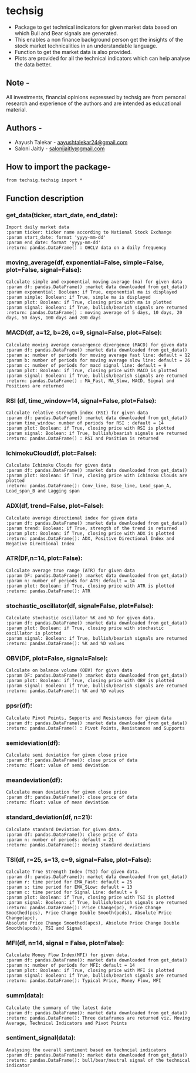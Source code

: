 techsig
=======

-   Package to get technical indicators for given market data based on
    which Bull and Bear signals are generated.
-   This enables a non finance background person get the insights of the
    stock market technicalities in an understandable language.
-   Function to get the market data is also provided.
-   Plots are provided for all the technical indicators which can help
    analyse the data better.

Note -
-----

All investments, financial opinions expressed by techsig are from
personal research and experience of the authors and are intended as
educational material.

Authors -
-------

-   Aayush Talekar - aayushtalekar24@gmail.com
-   Saloni Jaitly - salonijaitly@gmail.com

How to import the package-
-------------------------

    from techsig.techsig import *

Function description
--------------------

### get\_data(ticker, start\_date, end\_date):
```
Import daily market data   
:param ticker: ticker name according to National Stock Exchange   :param start_date: format 'yyyy-mm-dd'   
:param end_date: format 'yyyy-mm-dd'   
:return: pandas.DataFrame() : OHCLV data on a daily frequency
```

### moving\_average(df, exponential=False, simple=False, plot=False, signal=False):

```
Calculate simple and exponential moving average (ma) for given data   
:param df: pandas.DataFrame() :market data downloaded from get_data()   
:param exponential: Boolean: if True, exponential ma is displayed   :param simple: Boolean: if True, simple ma is displayed   
:param plot: Boolean: if True, closing price with ma is plotted   :param signal: Boolean: if True, bullish/bearish signals are returned   
:return: pandas.DataFrame() : moving average of 5 days, 10 days, 20 days, 50 days, 100 days and 200 days
```

### MACD(df, a=12, b=26, c=9, signal=False, plot=False):

```
Calculate moving average convergence divergence (MACD) for given data
:param df: pandas.DataFrame() :market data downloaded from get_data()
:param a: number of periods for moving average fast line: default = 12
:param b: number of periods for moving average slow line: default = 26
:param c: number of periods for macd signal line: default = 9
:param plot: Boolean: if True, closing price with MACD is plotted
:param signal: Boolean: if True, bullish/bearish signals are returned
:return: pandas.DataFrame() : MA_Fast, MA_Slow, MACD, Signal and Positions are returned
```

### RSI (df, time\_window=14, signal=False, plot=False):

```
Calculate relative strength index (RSI) for given data
:param df: pandas.DataFrame() :market data downloaded from get_data()
:param time_window: number of periods for RSI : default = 14
:param plot: Boolean: if True, closing price with RSI is plotted
:param signal: Boolean: if True, bullish/bearish signals are returned
:return: pandas.DataFrame() : RSI and Position is returned
```

### IchimokuCloud(df, plot=False):

```
Calculate Ichimoku Clouds for given data   
:param df: pandas.DataFrame() :market data downloaded from get_data()   
:param plot: Boolean: if True, closing price with Ichimoku Clouds are plotted   
:return: pandas.DataFrame(): Conv_line, Base_line, Lead_span_A, Lead_span_B and Lagging span
```

### ADX(df, trend=False, plot=False):

```
Calculate average directional index for given data   
:param df: pandas.DataFrame() :market data downloaded from get_data()   
:param trend: Boolean: if True, strength of the trend is returned   :param plot: Boolean: if True, closing price with ADX is plotted   :return: pandas.DataFrame(): ADX, Positive Directional Index and Negative Directional Index
```

### ATR(DF,n=14, plot=False):

```
Calculate average true range (ATR) for given data     
:param DF: pandas.DataFrame() :market data downloaded from get_data()     
:param n: number of periods for ATR: default = 14     
:param plot: Boolean: if True, closing price with ATR is plotted     
:return: pandas.DataFrame(): ATR
```

### stochastic\_oscillator(df, signal=False, plot=False):

```
Calculate stochastic oscillator %K and %D for given data.    
:param df: pandas.DataFrame() :market data downloaded from get_data()
:param plot: Boolean: if True, closing price with stochastic oscillator is plotted
:param signal: Boolean: if True, bullish/bearish signals are returned
:return: pandas.DataFrame(): %K and %D values
```

### OBV(DF, plot=False, signal=False):

```
Calculate on balance volume (OBV) for given data
:param DF: pandas.DataFrame() :market data downloaded from get_data()
:param plot: Boolean: if True, closing price with OBV is plotted
:param signal: Boolean: if True, bullish/bearish signals are returned
:return: pandas.DataFrame(): %K and %D values
```

### ppsr(df):

```
Calculate Pivot Points, Supports and Resistances for given data
:param df: pandas.DataFrame() :market data downloaded from get_data()
:return: pandas.DataFrame() : Pivot Points, Resistances and Supports
```

### semideviation(df):

```
Calculate semi deviation for given close price
:param df: pandas.DataFrame(): close price of data
:return: float: value of semi deviation
```

### meandeviation(df):

```
Calculate mean deviation for given close price
:param df: pandas.DataFrame(): close price of data
:return: float: value of mean deviation
```

### standard\_deviation(df, n=21):

```
Calculate standard Deviation for given data.
:param df: pandas.DataFrame(): close price of data
:param n: number of periods: default = 21
:return: pandas.DataFrame(): moving standard deviations
```

### TSI(df, r=25, s=13, c=9, signal=False, plot=False):

```
Calculate True Strength Index (TSI) for given data.
:param df: pandas.DataFrame(): market data downloaded from get_data()
:param r: time period for EMA_Fast: default = 25 
:param s: time period for EMA_SLow: default = 13
:param c: time period for Signal Line: default = 9
:param plot: Boolean: if True, closing price with TSI is plotted
:param signal: Boolean: if True, bullish/bearish signals are returned
:return: pandas.DataFrame(): Price Change(pc), Price Change Smoothed(pcs), Price Change Double Smooth(pcds), Absolute Price Change(apc),
Absolute Price Change Smoothed(apcs), Absolute Price Change Double Smooth(apcds), TSI and Signal
```

### MFI(df, n=14, signal = False, plot=False):

```
Calculate Money Flow Index(MFI) for given data.
:param df: pandas.DataFrame(): market data downloaded from get_data()
:param n: number of periods for MFI: default = 14
:param plot: Boolean: if True, closing price with MFI is plotted
:param signal: Boolean: if True, bullish/bearish signals are returned
:return: pandas.DataFrame(): Typical Price, Money Flow, MFI
```

### summ(data):
```
Calculate the summary of the latest date   
:param df: pandas.DataFrame(): market data downloaded from get_data()   
:return: pandas.DataFrame(): Three dataframes are returned viz. Moving Average, Technical Indicators and Pivot Points
```

### sentiment\_signal(data):

```
Analysing the overall sentiment based on techncial indicators   
:param df: pandas.DataFrame(): market data downloaded from get_data()   
:return: pandas.DataFrame(): bull/bear/neutral signal of the technical indicator
```

